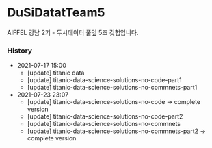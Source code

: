 # DuSiDatatTeam5
AIFFEL 강남 2기 - 두시데이터 풀잎 5조 깃헙입니다.



### History

- 2021-07-17 15:00
  - [update] titanic data
  - [update] titanic-data-science-solutions-no-code-part1
  - [update] titanic-data-science-solutions-no-commnets-part1
- 2021-07-23 23:07
  - [update] titanic-data-science-solutions-no-code -> complete version
  - [update] titanic-data-science-solutions-no-code-part2
  - [update] titanic-data-science-solutions-no-commnets
  - [update] titanic-data-science-solutions-no-commnets-part2 -> complete version
